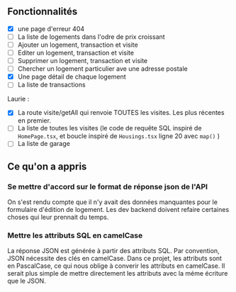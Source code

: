 ## Fonctionnalités

- [x] une page d'erreur 404
- [ ] La liste de logements dans l'odre de prix croissant
- [ ] Ajouter un logement, transaction et visite
- [ ] Editer un logement, transaction et visite
- [ ] Supprimer un logement, transaction et visite
- [ ] Chercher un logement particulier ave une adresse postale
- [x] Une page détail de chaque logement
- [ ] La liste de transactions

Laurie :

- [X] La route visite/getAll qui renvoie TOUTES les visites. Les plus récentes en premier.
- [ ] La liste de toutes les visites (le code de requête SQL inspiré de `HomePage.tsx`, et boucle inspiré de `Housings.tsx` ligne 20 avec `map()` )
- [ ] La liste de garage

## Ce qu'on a appris

### Se mettre d'accord sur le format de réponse json de l'API

On s'est rendu compte que il n'y avait des données manquantes pour le formulaire d'édition de logement. Les dev backend doivent refaire certaines choses qui leur prennait du temps.

### Mettre les attributs SQL en camelCase

La réponse JSON est générée à partir des attributs SQL. Par convention, JSON nécessite des clés en camelCase. Dans ce projet, les attributs sont en PascalCase, ce qui nous oblige à converir les attributs en camelCase. Il serait plus simple de mettre directement les attributs avec la méme écriture que le JSON.
